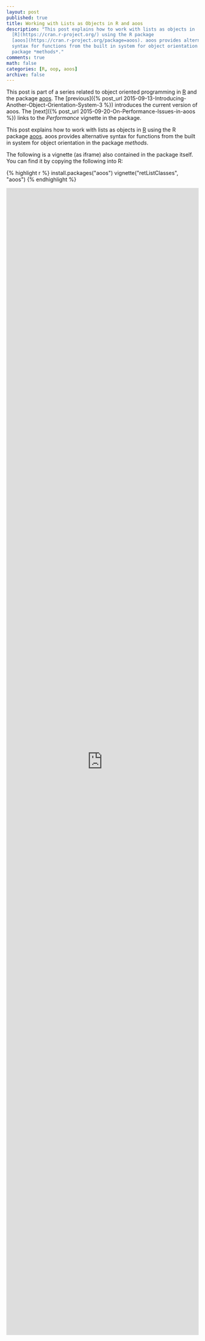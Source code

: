```yaml
---
layout: post
published: true
title: Working with Lists as Objects in R and aoos
description: "This post explains how to work with lists as objects in
  [R](https://cran.r-project.org/) using the R package
  [aoos](https://cran.r-project.org/package=aoos). aoos provides alternative
  syntax for functions from the built in system for object orientation in the
  package *methods*."
comments: true
math: false
categories: [R, oop, aoos]
archive: false
---
```


This post is part of a series related to object oriented programming
in [R](https://cran.r-project.org/) and the package
[aoos](https://cran.r-project.org/package=aoos). The [previous]({% post_url 2015-09-13-Introducing-Another-Object-Orientation-System-3 %}) introduces the
current version of aoos. The [next]({% post_url 2015-09-20-On-Performance-Issues-in-aoos %}) links to the
*Performance* vignette in the package.

This post explains how to work with lists as objects in
[R](https://cran.r-project.org/) using the R package
[aoos](https://cran.r-project.org/package=aoos). aoos provides alternative
syntax for functions from the built in system for object orientation in the
package *methods*.

The following is a vignette (as iframe) also contained in the package itself.
You can find it by copying the following into R:


{% highlight r %}
install.packages("aoos")
vignette("retListClasses", "aoos")
{% endhighlight %}

<iframe width='100%' height='3000' src="https://wahani.github.io/aoos/vignettes/retListClasses.html" frameborder="0" allowfullscreen></iframe>
